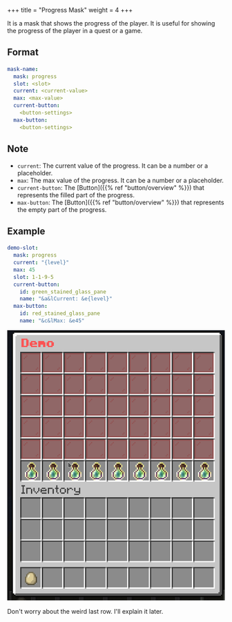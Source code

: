 +++
title = "Progress Mask"
weight = 4
+++

It is a mask that shows the progress of the player. It is useful for showing the progress of the player in a quest or a game.

## Format

```yaml
mask-name:
  mask: progress
  slot: <slot>
  current: <current-value>
  max: <max-value>
  current-button:
    <button-settings>
  max-button:
    <button-settings>
```

## Note

* `current`: The current value of the progress. It can be a number or a placeholder.
* `max`: The max value of the progress. It can be a number or a placeholder.
* `current-button`: The [Button]({{% ref "button/overview" %}}) that represents the filled part of the progress.
* `max-button`: The [Button]({{% ref "button/overview" %}}) that represents the empty part of the progress.

## Example

```yaml
demo-slot:
  mask: progress
  current: "{level}"
  max: 45
  slot: 1-1-9-5
  current-button:
    id: green_stained_glass_pane
    name: "&a&lCurrent: &e{level}"
  max-button:
    id: red_stained_glass_pane
    name: "&c&lMax: &e45"
```

![Progress 1](progress-1.gif)

Don't worry about the weird last row. I'll explain it later.
